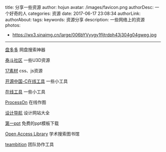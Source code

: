 title: 分享一些资源
author: hojun
avatar: /images/favicon.png
authorDesc: 一个好奇的人
categories: 资源
date: 2017-06-17 23:08:34
authorLink:
authorAbout:
tags:
keywords: 资源分享
description: 一些网络上的资源
photos:
 - https://wx3.sinaimg.cn/large/006bYVyvgy1fljtrdph43j304g04gweg.jpg
---
[盘多多](http://www.panduoduo.net/) 网盘搜索神器

[泰斗社区](http://www.taidous.com/) 一些U3D资源

[17素材](http://www.17sucai.com/) css、js资源

[开源中国-C在线工具](http://tool.oschina.net/) 一些小工具

[在线工具](http://tool.lu/) 一些小工具

[ProcessOn](https://www.processon.com/) 在线作图

[设计导航](http://hao.shejidaren.com/) 设计网站大全

[第一ppt](http://www.1ppt.com/) 免费的ppt模板下载

[Open Access Library](http://www.oalib.com/) 学术搜索图书馆

[teambition](https://www.teambition.com/) 团队协作工具